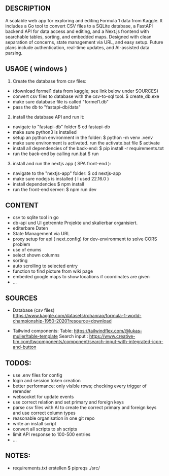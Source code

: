 ## DESCRIPTION
A scalable web app for exploring and editing Formula 1 data from Kaggle. It includes a Go tool to convert CSV files to a SQLite database, a FastAPI backend API for data access and editing, and a Next.js frontend with searchable tables, sorting, and embedded maps. Designed with clean separation of concerns, state management via URL, and easy setup. Future plans include authentication, real-time updates, and AI-assisted data parsing.

## USAGE ( windows )
1. Create the database from csv files:
- (download formel1 data from kaggle; see link below under SOURCES)
- convert csv files to database with the csv-to-sql tool.
    $ create_db.exe <csv-files-folder> <database-name>
- make sure database file is called "formel1.db"
- pass the db to "fastapi-db/data"

2. install the database API and run it:

- navigate to "fastapi-db" folder
    $ cd fastapi-db
- make sure python3  is installed
- setup an python environment in the folder:
    $ python -m venv .venv
- make sure environment is activated. run the activate.bat file
    $ activate
- install all dependencies of the back-end:
    $ pip install -r requirements.txt
- run the back-end by calling run.bat
    $ run

3. install and run the nextjs app ( SPA front-end ): 

- navigate to the "nextjs-app" folder:
    $ cd nextjs-app
- make sure nodejs is installed ( I used 22.16.0 )
- install dependencies
    $ npm install
- run the front-end server:
    $ npm run dev 


## CONTENT

- csv to sqlite tool in go
- db-api und UI getrennte Projekte und skalierbar organisiert.
- editerbare Daten
- State Management via URL
- proxy setup for api ( next.config) for dev-environment to solve CORS problem
- use of enums
- select shown columns
- sorting
- auto scrolling to selected entry
- function to find picture from wiki page
- embeded google maps to show locations if coordinates are given
- ...


## SOURCES
- Database (csv files)
https://www.kaggle.com/datasets/rohanrao/formula-1-world-championship-1950-2020?resource=download

- Tailwind components:
Table: https://tailwindflex.com/@lukas-muller/table-template
Search input : https://www.creative-tim.com/twcomponents/component/search-input-with-integrated-icon-and-button


## TODOS:
- use .env files for config
- login and session token creation
- better performance: only visible rows; checking every trigger of rerender
- websocket for update events
- use correct relation and set primary and foreign keys
- parse csv files with AI to create the correct primary and foreign keys and use correct column types
- reasonable organisation in one git repo
- write an install script
- convert all scripts to sh scripts
- limit API response to 100-500 entries 
- ...


## NOTES:
- requirements.txt erstellen
    $ pipreqs ./src/ 




